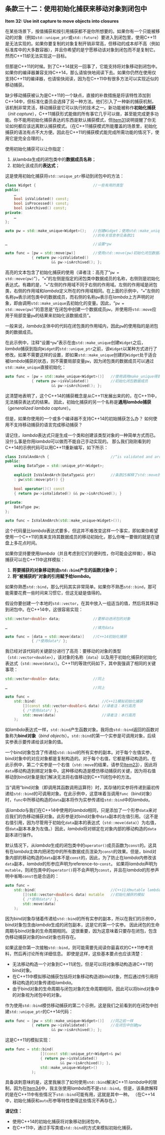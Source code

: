 ## 条款三十二：使用初始化捕获来移动对象到闭包中

**Item 32: Use init capture to move objects into closures**

在某些场景下，按值捕获和按引用捕获都不是你所想要的。如果你有一个只能被移动的对象（例如`std::unique_ptr`或`std::future`）要进入到闭包里，使用C++11是无法实现的。如果你要复制的对象复制开销非常高，但移动的成本却不高（例如标准库中的大多数容器），并且你希望的是宁愿移动该对象到闭包而不是复制它。然而C++11却无法实现这一目标。

但那是C++11的时候。到了C++14就另一回事了，它能支持将对象移动到闭包中。如果你的编译器兼容支持C++14，那么请愉快地阅读下去。如果你仍然在使用仅支持C++11的编译器，也请愉快阅读，因为在C++11中有很多方法可以实现近似的移动捕获。

缺少移动捕获被认为是C++11的一个缺点，直接的补救措施是将该特性添加到C++14中，但标准化委员会选择了另一种方法。他们引入了一种新的捕获机制，该机制非常灵活，移动捕获是它可以执行的技术之一。新功能被称作**初始化捕获**（*init capture*），C++11捕获形式能做的所有事它几乎可以做，甚至能完成更多功能。你不能用初始化捕获表达的东西是默认捕获模式，但[Item31](../6.LambdaExpressions/item31.md)说明提醒了你无论如何都应该远离默认捕获模式。（在C++11捕获模式所能覆盖的场景里，初始化捕获的语法有点不大方便。因此在C++11的捕获模式能完成所需功能的情况下，使用它是完全合理的）。

使用初始化捕获可以让你指定：

1. 从lambda生成的闭包类中的**数据成员名称**；
2. 初始化该成员的**表达式**；

这是使用初始化捕获将`std::unique_ptr`移动到闭包中的方法：

```c++
class Widget {                          //一些有用的类型
public:
    …
    bool isValidated() const;
    bool isProcessed() const;
    bool isArchived() const;
private:
    …
};

auto pw = std::make_unique<Widget>();   //创建Widget；使用std::make_unique
                                        //的有关信息参见条款21

…                                       //设置*pw

auto func = [pw = std::move(pw)]        //使用std::move(pw)初始化闭包数据成员
            { return pw->isValidated()
                     && pw->isArchived(); };
```

高亮的文本包含了初始化捕获的使用（译者注：高亮了“`pw = std::move(pw)`”），“`=`”的左侧是指定的闭包类中数据成员的名称，右侧则是初始化表达式。有趣的是，“`=`”左侧的作用域不同于右侧的作用域。左侧的作用域是闭包类，右侧的作用域和*lambda*定义所在的作用域相同。在上面的示例中，“`=`”左侧的名称`pw`表示闭包类中的数据成员，而右侧的名称`pw`表示在*lambda*上方声明的对象，即由调用`std::make_unique`去初始化的变量。因此，“`pw = std::move(pw)`”的意思是“在闭包中创建一个数据成员`pw`，并使用将`std::move`应用于局部变量`pw`的结果来初始化该数据成员”。

一般来说，*lambda*主体中的代码在闭包类的作用域内，因此`pw`的使用指的是闭包类的数据成员。

在此示例中，注释“设置`*pw`”表示在由`std::make_unique`创建`Widget`之后，*lambda*捕获到指向`Widget`的`std::unique_ptr`之前，该`Widget`以某种方式进行了修改。如果不需要这样的设置，即如果`std::make_unique`创建的`Widget`处于适合被*lambda*捕获的状态，则不需要局部变量`pw`，因为闭包类的数据成员可以通过`std::make_unique`直接初始化：

```c++
auto func = [pw = std::make_unique<Widget>()]   //使用调用make_unique得到的结果
            { return pw->isValidated()          //初始化闭包数据成员
                     && pw->isArchived(); };
```

这清楚地表明了，这个C++14的捕获概念是从C++11发展出来的的，在C++11中，无法捕获表达式的结果。 因此，初始化捕获的另一个名称是**通用*lambda*捕获**（*generalized lambda capture*）。

但是，如果你使用的一个或多个编译器不支持C++14的初始捕获怎么办？ 如何使用不支持移动捕获的语言完成移动捕获？

请记住，*lambda*表达式只是生成一个类和创建该类型对象的一种简单方式而已。没什么事是你用*lambda*可以做而不能自己手动实现的。 那么我们刚刚看到的C++14的示例代码可以用C++11重新编写，如下所示：

```c++
class IsValAndArch {                            //“is validated and archived”
public:
    using DataType = std::unique_ptr<Widget>;
    
    explicit IsValAndArch(DataType&& ptr)       //条款25解释了std::move的使用
    : pw(std::move(ptr)) {}
    
    bool operator()() const
    { return pw->isValidated() && pw->isArchived(); }
    
private:
    DataType pw;
};

auto func = IsValAndArch(std::make_unique<Widget>());
```

这个代码量比*lambda*表达式要多，但这并不难改变这样一个事实，即如果你希望使用一个C++11的类来支持其数据成员的移动初始化，那么你唯一要做的就是在键盘上多花点时间。

如果你坚持要使用*lambda*（并且考虑到它们的便利性，你可能会这样做），移动捕获可以在C++11中这样模拟：

1. **将要捕获的对象移动到由`std::bind`产生的函数对象中；**
2. **将“被捕获的”对象的引用赋予给*lambda*。**

如果你熟悉`std::bind`，那么代码其实非常简单。如果你不熟悉`std::bind`，那可能需要花费一些时间来习惯它，但这无疑是值得的。

假设你要创建一个本地的`std::vector`，在其中放入一组适当的值，然后将其移动到闭包中。在C++14中，这很容易实现：

```c++
std::vector<double> data;               //要移动进闭包的对象

…                                       //填充data

auto func = [data = std::move(data)]    //C++14初始化捕获
            { /*使用data*/ };
```

我已经对该代码的关键部分进行了高亮：要移动的对象的类型（`std::vector<double>`），该对象的名称（`data`）以及用于初始化捕获的初始化表达式（`std::move(data)`）。C++11的等效代码如下，其中我强调了相同的关键事项：

```c++
std::vector<double> data;               //同上

…                                       //同上

auto func =
    std::bind(                              //C++11模拟初始化捕获
        [](const std::vector<double>& data) //译者注：本行高亮
        { /*使用data*/ },
        std::move(data)                     //译者注：本行高亮
    );
```

如*lambda*表达式一样，`std::bind`产生函数对象。我将由`std::bind`返回的函数对象称为**bind对象**（*bind objects*）。`std::bind`的第一个实参是可调用对象，后续实参表示要传递给该对象的值。

一个bind对象包含了传递给`std::bind`的所有实参的副本。对于每个左值实参，bind对象中的对应对象都是复制构造的。对于每个右值，它都是移动构造的。在此示例中，第二个实参是一个右值（`std::move`的结果，请参见[Item23](../5.RRefMovSemPerfForw/item23.md)），因此将`data`移动构造到绑定对象中。这种移动构造是模仿移动捕获的关键，因为将右值移动到bind对象是我们解决无法将右值移动到C++11闭包中的方法。

当“调用”bind对象（即调用其函数调用运算符）时，其存储的实参将传递到最初传递给`std::bind`的可调用对象。在此示例中，这意味着当调用`func`（bind对象）时，`func`中所移动构造的`data`副本将作为实参传递给`std::bind`中的*lambda*。

该*lambda*与我们在C++14中使用的*lambda*相同，只是添加了一个形参`data`来对应我们的伪移动捕获对象。此形参是对bind对象中`data`副本的左值引用。（这不是右值引用，因为尽管用于初始化`data`副本的表达式（`std::move(data)`）为右值，但`data`副本本身为左值。）因此，*lambda*将对绑定在对象内部的移动构造的`data`副本进行操作。

默认情况下，从*lambda*生成的闭包类中的`operator()`成员函数为`const`的。这具有在*lambda*主体内把闭包中的所有数据成员渲染为`const`的效果。但是，bind对象内部的移动构造的`data`副本不是`const`的，因此，为了防止在*lambda*内修改该`data`副本，*lambda*的形参应声明为reference-to-`const`。 如果将*lambda*声明为`mutable`，则闭包类中的`operator()`将不会声明为`const`，并且在*lambda*的形参声明中省略`const`也是合适的：

```c++
auto func =
    std::bind(                                  //C++11对mutable lambda
        [](std::vector<double>& data) mutable	//初始化捕获的模拟
        { /*使用data*/ },
        std::move(data)
    );
```

因为bind对象存储着传递给`std::bind`的所有实参的副本，所以在我们的示例中，bind对象包含由*lambda*生成的闭包副本，这是它的第一个实参。 因此闭包的生命周期与bind对象的生命周期相同。 这很重要，因为这意味着只要存在闭包，包含伪移动捕获对象的bind对象也将存在。

如果这是你第一次接触`std::bind`，则可能需要先阅读你最喜欢的C++11参考资料，然后再讨论所有详细信息。 即使是这样，这些基本要点也应该清楚：

* 无法移动构造一个对象到C++11闭包，但是可以将对象移动构造进C++11的bind对象。
* 在C++11中模拟移动捕获包括将对象移动构造进bind对象，然后通过传引用将移动构造的对象传递给*lambda*。
* 由于bind对象的生命周期与闭包对象的生命周期相同，因此可以将bind对象中的对象视为闭包中的对象。

作为使用`std::bind`模仿移动捕获的第二个示例，这是我们之前看到的在闭包中创建`std::unique_ptr`的C++14代码：

```c++
auto func = [pw = std::make_unique<Widget>()]   //同之前一样
            { return pw->isValidated()          //在闭包中创建pw
                     && pw->isArchived(); };
```

这是C++11的模拟实现：

```c++
auto func = std::bind(
                [](const std::unique_ptr<Widget>& pw)
                { return pw->isValidated()
                         && pw->isArchived(); },
                std::make_unique<Widget>()
            );
```

具备讽刺意味的是，这里我展示了如何使用`std::bind`解决C++11 *lambda*中的限制，因为在[Item34](../6.LambdaExpressions/item34.md)中，我主张使用*lambda*而不是`std::bind`。但是，该条款解释的是在C++11中有些情况下`std::bind`可能有用，这就是其中一种。 （在C++14中，初始化捕获和`auto`形参等特性使得这些情况不再存在。）

**请记住：**

* 使用C++14的初始化捕获将对象移动到闭包中。
* 在C++11中，通过手写类或`std::bind`的方式来模拟初始化捕获。
